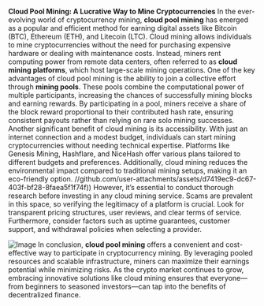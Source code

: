 **Cloud Pool Mining: A Lucrative Way to Mine Cryptocurrencies**
In the ever-evolving world of cryptocurrency mining, **cloud pool mining** has emerged as a popular and efficient method for earning digital assets like Bitcoin (BTC), Ethereum (ETH), and Litecoin (LTC). Cloud mining allows individuals to mine cryptocurrencies without the need for purchasing expensive hardware or dealing with maintenance costs. Instead, miners rent computing power from remote data centers, often referred to as **cloud mining platforms**, which host large-scale mining operations.
One of the key advantages of cloud pool mining is the ability to join a collective effort through **mining pools**. These pools combine the computational power of multiple participants, increasing the chances of successfully mining blocks and earning rewards. By participating in a pool, miners receive a share of the block reward proportional to their contributed hash rate, ensuring consistent payouts rather than relying on rare solo mining successes.
Another significant benefit of cloud mining is its accessibility. With just an internet connection and a modest budget, individuals can start mining cryptocurrencies without needing technical expertise. Platforms like Genesis Mining, Hashflare, and NiceHash offer various plans tailored to different budgets and preferences. Additionally, cloud mining reduces the environmental impact compared to traditional mining setups, making it an eco-friendly option.
 //github.com/user-attachments/assets/d7419ec9-dc67-403f-bf28-8faea5f1f74f))
However, it’s essential to conduct thorough research before investing in any cloud mining service. Scams are prevalent in this space, so verifying the legitimacy of a platform is crucial. Look for transparent pricing structures, user reviews, and clear terms of service. Furthermore, consider factors such as uptime guarantees, customer support, and withdrawal policies when selecting a provider.

![Image](https://github.com/user-attachments/assets/4a25d116-2220-4385-b08e-f287af8fcbc4)
In conclusion, **cloud pool mining** offers a convenient and cost-effective way to participate in cryptocurrency mining. By leveraging pooled resources and scalable infrastructure, miners can maximize their earnings potential while minimizing risks. As the crypto market continues to grow, embracing innovative solutions like cloud mining ensures that everyone—from beginners to seasoned investors—can tap into the benefits of decentralized finance.
